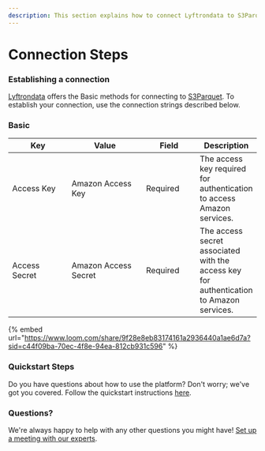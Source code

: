 ```yaml
---
description: This section explains how to connect Lyftrondata to S3Parquet.
---
```


# Connection Steps

### Establishing a connection

[Lyftrondata](https://www.lyftrondata.com) offers the Basic methods for connecting to [S3Parquet](https://lyftrondata.z13.web.core.windows.net/integration/technology-analytics/amazon-s3-parquet/). To establish your connection, use the connection strings described below.

### Basic

<table><thead><tr><th width="137">Key</th><th width="184">Value</th><th width="110">Field</th><th>Description</th></tr></thead><tbody><tr><td>Access Key</td><td>Amazon Access Key</td><td>Required</td><td>The access key required for authentication to access Amazon services.</td></tr><tr><td>Access Secret</td><td>Amazon Access Secret</td><td>Required</td><td>The access secret associated with the access key for authentication to Amazon services.</td></tr></tbody></table>

{% embed url="https://www.loom.com/share/9f28e8eb83174161a2936440a1ae6d7a?sid=c44f09ba-70ec-4f8e-94ea-812cb931c596" %}

### Quickstart Steps

Do you have questions about how to use the platform? Don't worry; we've got you covered. Follow the quickstart instructions [here](./).

### Questions? <a href="#questions" id="questions"></a>

We're always happy to help with any other questions you might have! [Set up a meeting with our experts](https://www.lyftrondata.com/book-a-meeting/).
